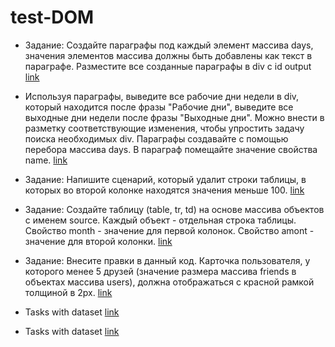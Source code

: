 # test-DOM

+ Задание:
  Создайте параграфы под каждый элемент массива days, значения элементов массива должны быть добавлены как текст в параграфе.
  Разместите все созданные параграфы в div с id output
[link](https://github.com/anastasiya-maximovich/test-DOM/tree/mpdification)

+ Используя параграфы, выведите все рабочие дни недели в div, который находится после фразы "Рабочие дни", 
  выведите все выходные дни недели после фразы "Выходные дни".
  Можно внести в разметку соответствующие изменения, чтобы упростить задачу поиска необходимых div. 
  Параграфы создавайте с помощью перебора массива days. В параграф помещайте значение свойства name.
[link](https://github.com/anastasiya-maximovich/test-DOM/tree/workingDays)

+ Задание:
  Напишите сценарий, который удалит строки таблицы, в которых во второй колонке находятся значения меньше 100.
  [link](https://github.com/anastasiya-maximovich/test-DOM/tree/rowsRemove)

+ Задание:
  Создайте таблицу (table, tr, td) на основе массива объектов с именем source. Каждый объект - отдельная строка таблицы. Свойство month - значение для первой колонок.
  Свойство amont - значение для второй колонки.
[link](https://github.com/anastasiya-maximovich/test-DOM/tree/createTable)

+ Задание:
  Внесите правки в данный код.
  Карточка пользователя, у которого менее 5 друзей (значение размера массива friends в объектах массива users), должна отображаться с красной рамкой толщиной в 2px.
  [link](https://github.com/anastasiya-maximovich/test-DOM/tree/cardsAndFriends)
  
 + Tasks with dataset
 [link](https://github.com/anastasiya-maximovich/test-DOM/tree/dataset)

 + Tasks with dataset
 [link](https://github.com/anastasiya-maximovich/test-DOM/tree/stylesByJs)
